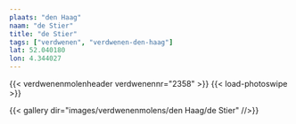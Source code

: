 ```yaml
---
plaats: "den Haag"
naam: "de Stier"
title: "de Stier"
tags: ["verdwenen", "verdwenen-den-haag"]
lat: 52.040180 
lon: 4.344027
---
```

{{< verdwenenmolenheader verdwenennr="2358" >}}
{{< load-photoswipe >}}

{{< gallery dir="images/verdwenenmolens/den Haag/de Stier" //>}}
